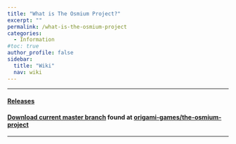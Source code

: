 ```yaml
---
title: "What is The Osmium Project?"
excerpt: ""
permalink: /what-is-the-osmium-project
categories:
  - Information
#toc: true
author_profile: false
sidebar:
  title: "Wiki"
  nav: wiki
---
```


-----

#### [Releases](https://origami-games.github.io/releases/the-osmium-project)
#### [Download current master branch](https://github.com/origami-games/the-osmium-project/archive/master.zip) found at [origami-games/the-osmium-project](https://github.com/origami-games/the-osmium-project)  

-----
